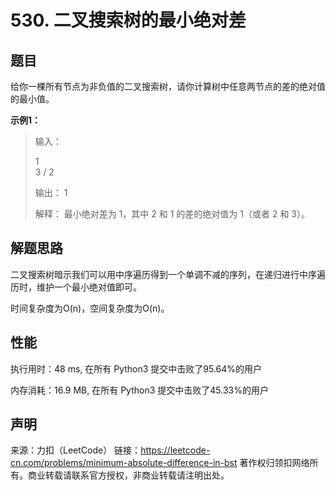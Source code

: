 # 530. 二叉搜索树的最小绝对差

## 题目

给你一棵所有节点为非负值的二叉搜索树，请你计算树中任意两节点的差的绝对值的最小值。

**示例1：**

> 输入：
>
>    1
>     \
>      3
>     /
>    2
>
> 输出：
> 1
>
> 解释：
> 最小绝对差为 1，其中 2 和 1 的差的绝对值为 1（或者 2 和 3）。

## 解题思路

二叉搜索树暗示我们可以用中序遍历得到一个单调不减的序列，在递归进行中序遍历时，维护一个最小绝对值即可。

时间复杂度为O(n)，空间复杂度为O(n)。

## 性能

执行用时：48 ms, 在所有 Python3 提交中击败了95.64%的用户

内存消耗：16.9 MB, 在所有 Python3 提交中击败了45.33%的用户

## 声明

来源：力扣（LeetCode）
链接：https://leetcode-cn.com/problems/minimum-absolute-difference-in-bst
著作权归领扣网络所有。商业转载请联系官方授权，非商业转载请注明出处。
